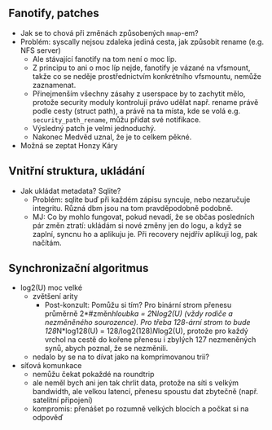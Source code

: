 ## Fanotify, patches

  * Jak se to chová při změnách způsobených `mmap`-em?
  * Problém: syscally nejsou zdaleka jediná cesta, jak způsobit rename (e.g. NFS server)
      - Ale stávající fanotify na tom není o moc líp.
      - Z principu to ani o moc líp nejde, fanotify je vázané na vfsmount, takže co se
        neděje prostřednictvím konkrétního vfsmountu, nemůže zaznamenat.
      - Přinejmenším všechny zásahy z userspace by to zachytit mělo, protože security
        moduly kontrolují právo udělat např. rename právě podle cesty (struct path),
        a právě na ta místa, kde se volá e.g. `security_path_rename`, můžu přidat své
        notifikace.
      - Výsledný patch je velmi jednoduchý.
      - Nakonec Medvěd uznal, že je to celkem pěkné.
  * Možná se zeptat Honzy Káry

## Vnitřní struktura, ukládání

  * Jak ukládat metadata? Sqlite?
      - Problém: sqlite buď při každém zápisu syncuje, nebo nezaručuje integritu.
        Různá dbm jsou na tom pravděpodobně podobně.
      - MJ: Co by mohlo fungovat, pokud nevadí, že se občas posledních pár změn
        ztratí: ukládám si nové změny jen do logu, a když se zaplní, syncnu ho a aplikuju
        je. Při recovery nejdřív aplikuji log, pak načítám.

## Synchronizační algoritmus
  - log2(U) moc velké
      * zvětšení arity
          - Post-konzult: Pomůžu si tím? Pro binární strom přenesu průměrně
            2*#změn*hloubka = 2*N*log2(U) (vždy rodiče a nezměněného sourozence).
            Pro třeba 128-ární strom to bude 128*N*log128(U) = 128/log2(128)*N*log2(U),
            protože pro každý vrchol na cestě do kořene přenesu i zbylých 127 nezmeněných
            synů, abych poznal, že se nezměnili.
      * nedalo by se na to dívat jako na komprimovanou trii?
  - síťová komunkace
      * nemůžu čekat pokaždé na roundtrip
      * ale neměl bych ani jen tak chrlit data, protože na síti s velkým
        bandwidth, ale velkou latencí, přenesu spoustu dat zbytečně
        (např. satelitní připojení)
      * kompromis: přenášet po rozumně velkých blocích a počkat si na
        odpověď

